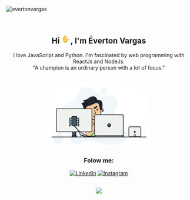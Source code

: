 <p align="left"> <img src="https://komarev.com/ghpvc/?username=evertonvargas&color=brightgreen" alt="evertonvargas"/></p><br>
<h2 align="center">Hi <img src="images/wave-animated.gif" width="25px">, I'm Éverton Vargas</h2>
<p align="center">I love JavaScript and Python. I'm fascinated by web programming with ReactJs and NodeJs.<br/> "A champion is an ordinary person with a lot of focus."</p>

<p align="center">
<br>
<img src="images/dev.gif" width="280px"><br>
</p>

<h3 align="center">Folow me: </h3>
<p align ="center">
<a href="https://www.linkedin.com/in/everton-vargas/" target="_blank"><img src="https://img.shields.io/badge/LinkedIn%20-%230077B5.svg?&style=for-the-badge&logo=linkedin&logoColor=white" alt="LinkedIn"/></a>
<a href="https://www.instagram.com/evertonjvargas/"><img src="https://img.shields.io/badge/Instagram%20-%23E4405F.svg?&style=for-the-badge&logo=Instagram&logoColor=white" alt="Instagram"/></a>
</p>
<br>
<div align="center">
    <img src="https://github-readme-stats.vercel.app/api/top-langs/?username=evertonvargas&layout=compact&theme=algolia" />
</div>



